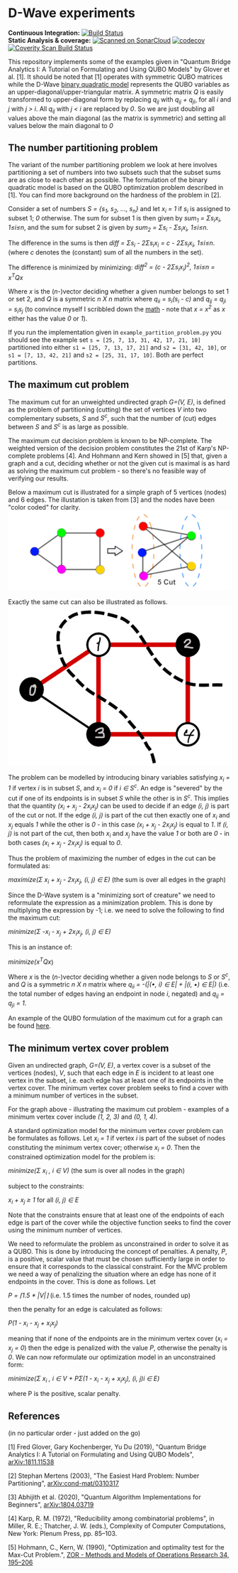# D-Wave experiments
**Continuous Integration:** [![Build Status](https://api.travis-ci.com/hvidberrrg/d-wave.svg?branch=master)](https://travis-ci.com/github/hvidberrrg/d-wave) <br/>
**Static Analysis & coverage:** 
[![Scanned on SonarCloud](https://sonarcloud.io/api/project_badges/measure?project=hvidberrrg_d-wave&metric=alert_status)](https://sonarcloud.io/dashboard?id=hvidberrrg_d-wave)
[![codecov](https://codecov.io/gh/hvidberrrg/d-wave/branch/master/graph/badge.svg?token=QLHCQJJ703)](https://codecov.io/gh/hvidberrrg/d-wave)
[![Coverity Scan Build Status](https://scan.coverity.com/projects/23004/badge.svg)](https://scan.coverity.com/projects/hvidberrrg-d-wave)


This repository implements some of the examples given in "Quantum Bridge Analytics I: A Tutorial on Formulating and Using QUBO Models" by Glover et al. [1]. It should be noted that [1] operates with symmetric QUBO matrices while the D-Wave [binary quadratic model](https://docs.ocean.dwavesys.com/en/stable/concepts/bqm.html) represents the QUBO variables as an upper-diagonal/upper-triangular matrix. A symmetric matrix <i>Q</i> is easily transformed to upper-diagonal form by replacing  <i>q<sub>ij</sub></i> with <i>q<sub>ij</sub> + q<sub>ji</sub></i>, for all <i>i</i> and <i>j</i> with <i>j > i</i>. All <i>q<sub>ij</sub></i> with <i>j < i</i> are replaced by <i>0</i>. So we are just doubling all values above the main diagonal (as the matrix is symmetric) and setting all values below the main diagonal to <i>0</i> 


## The number partitioning problem

The variant of the number partitioning problem we look at here involves partitioning a set of numbers into two subsets such that the subset sums are as close to each other as possible. The formulation of the binary quadratic model is based on the QUBO optimization problem described in [1]. You can find more background on the hardness of the problem in [2].

Consider a set of numbers <i>S = {s<sub>1</sub>, s<sub>2</sub>, ..., s<sub>n</sub>}</i> and let <i>x<sub>i</sub> = 1</i> if <i>s<sub>i</sub></i> is assigned to subset 1; <i>0</i> otherwise. The sum for subset 1 is then given by <i>sum<sub>1</sub> = &Sigma;s<sub>i</sub>x<sub>i</sub>, 1&le;i&le;n</i>, and the sum for subset 2 is given by <i>sum<sub>2</sub> = &Sigma;s<sub>i</sub> - &Sigma;s<sub>i</sub>x<sub>i</sub>, 1&le;i&le;n</i>.

The difference in the sums is then <i>diff = &Sigma;s<sub>i</sub> - 2&Sigma;s<sub>i</sub>x<sub>i</sub> = c - 2&Sigma;s<sub>i</sub>x<sub>i</sub>, 1&le;i&le;n</i>. (where <i>c</i> denotes the (constant) sum of all the numbers in the set).

The difference is minimized by minimizing:
<i>diff<sup>2</sup> = (c - 2&Sigma;s<sub>i</sub>x<sub>i</sub>)<sup>2</sup>, 1&le;i&le;n = x<sup>T</sup>Qx</i>

Where <i>x</i> is the (<i>n</i>-)vector deciding whether a given number belongs to set 1 or set 2, and <i>Q</i> is a symmetric <i>n X n</i> matrix where <i>q<sub>ii</sub> = s<sub>i</sub>(s<sub>i</sub> - c)</i> and <i>q<sub>ij</sub> = q<sub>ji</sub> = s<sub>i</sub>s<sub>j</sub></i> (to convince myself I scribbled down the [math](readme/math/number_partitioning_problem.jpg) - note that <i>x = x<sup>2</sup></i> as <i>x</i> either has the value <i>0</i> or <i>1</i>).

If you run the implementation given in `example_partition_problem.py` you should see the example set `s = [25, 7, 13, 31, 42, 17, 21, 10]` partitioned into either `s1 = [25, 7, 13, 17, 21]`
and `s2 = [31, 42, 10]`, or `s1 = [7, 13, 42, 21]` and `s2 = [25, 31, 17, 10]`. Both are perfect partitions.

## The maximum cut problem
The maximum cut for an unweighted undirected graph <i>G=(V, E)</i>, is defined as the problem of partitioning (cutting) the set of vertices <i>V</i> into two complementary subsets, <i>S</i> and <i>S<sup>c</sup></i>, such that the number of (cut) edges between <i>S</i> and <i>S<sup>c</sup></i> is as large as possible.

The maximum cut decision problem is known to be NP-complete. The weighted version of the decision problem constitutes the 21st of Karp's NP-complete problems [4]. And Hohmann and Kern showed in [5] that, given a graph and a cut, deciding whether or not the given cut is maximal is as hard as solving the maximum cut problem - so there's no feasible way of verifying our results.

Below a maximum cut is illustrated for a simple graph of 5 vertices (nodes) and 6 edges. The illustation is taken from [3] and the nodes have been "color coded" for clarity.
![Maxcut illustration 1](readme/maxcut.png "Maxcut illustration 1")

Exactly the same cut can also be illustrated as follows.
![Maxcut illustration 2](readme/maxcut2.png "Maxcut illustration 2")

The problem can be modelled by introducing binary variables satisfying <i>x<sub>i</sub> = 1</i> if vertex <i>i</i> is in subset <i>S</i>, and <i>x<sub>i</sub> = 0</i> if <i>i &isin; S<sup>c</sup></i>. An edge is "severed" by the cut if one of its endpoints is in subset <i>S</i> while the other is in <i>S<sup>c</sup></i>. This implies that the quantity <i>(x<sub>i</sub> + x<sub>j</sub> - 2x<sub>i</sub>x<sub>j</sub>)</i> can be used to decide if an edge <i>(i, j)</i> is part of the cut or not. If the edge <i>(i, j)</i> is part of the cut then exactly one of <i>x<sub>i</sub></i> and <i>x<sub>j</sub></i> equals <i>1</i> while the other is <i>0</i> - in this case <i>(x<sub>i</sub> + x<sub>j</sub> - 2x<sub>i</sub>x<sub>j</sub>)</i> is equal to <i>1</i>. If <i>(i, j)</i> is not part of the cut, then both <i>x<sub>i</sub></i> and <i>x<sub>j</sub></i> have the value <i>1</i> or both are <i>0</i> - in both cases <i>(x<sub>i</sub> + x<sub>j</sub> - 2x<sub>i</sub>x<sub>j</sub>)</i> is equal to <i>0</i>.

Thus the problem of maximizing the number of edges in the cut can be formulated as:

<i>maximize(&Sigma; x<sub>i</sub> + x<sub>j</sub> - 2x<sub>i</sub>x<sub>j</sub>, (i, j) &in; E)</i> (the sum is over all edges in the graph)

Since the D-Wave system is a "minimizing sort of creature" we need to reformulate the expression as a minimization problem. This is done by multiplying the expression by -1; i.e. we need to solve the following to find the maximum cut:

<i>minimize(&Sigma; -x<sub>i</sub> - x<sub>j</sub> + 2x<sub>i</sub>x<sub>j</sub>, (i, j) &in; E)</i>

This is an instance of:

<i>minimize(x<sup>T</sup>Qx</i>)</i>

Where <i>x</i> is the (<i>n</i>-)vector deciding whether a given node belongs to <i>S</i> or <i>S<sup>c</sup></i>, and <i>Q</i> is a symmetric <i>n X n</i> matrix where <i>q<sub>ii</sub> = -(|(&bull;, i) &in; E| + |(i, &bull;) &in; E|)</i> (i.e. the total number of edges having an endpoint in node <i>i</i>, negated) and <i>q<sub>ij</sub> = q<sub>ji</sub> = 1</i>.

An example of the QUBO formulation of the maximum cut for a graph can be found [here](readme/math/maximum_cut.jpg).

## The minimum vertex cover problem

Given an undirected graph, <i>G=(V, E)</i>, a vertex cover is a subset of the vertices (nodes), <i>V</i>, such that each edge in <i>E</i> is incident to at least one vertex in the subset, i.e. each edge has at least one of its endpoints in the vertex cover. The minimum vertex cover problem seeks to find a cover with a minimum number of vertices in the subset.

For the graph above - illustrating the maximum cut problem - examples of a minimum vertex cover include <i>(1, 2, 3)</i> and <i>(0, 1, 4)</i>.

A standard optimization model for the minimum vertex cover problem can be formulates as follows. Let <i>x<sub>i</sub> = 1</i> if vertex <i>i</i> is part of the subset of nodes constituting the minimum vertex cover; otherwise <i>x<sub>i</sub> = 0</i>. Then the constrained optimization model for the problem is:

<i>minimize(&Sigma; x<sub>i</sub> , i &in; V)</i> (the sum is over all nodes in the graph)

subject to the constraints:

<i>x<sub>i</sub> + x<sub>j</sub> &GreaterEqual; 1</i> for all <i>(i, j) &in; E</i>

Note that the constraints ensure that at least one of the endpoints of each edge is part of the cover while the objective function seeks to find the cover using the minimum number of vertices.

We need to reformulate the problem as unconstrained in order to solve it as a QUBO. This is done by introducing the concept of penalties. A penalty, <i>P</i>, is a positive, scalar value that must be chosen sufficiently large in order to ensure that it corresponds to the classical constraint. For the MVC problem we need a way of penalizing the situation where an edge has none of it endpoints in the cover. This is done as follows. Let

<i>P = &lceil;1.5 * |V|&rceil;</i> (i.e. 1.5 times the number of nodes, rounded up)  

then the penalty for an edge is calculated as follows:

<i>P(1 - x<sub>i</sub> - x<sub>j</sub> + x<sub>i</sub>x<sub>j</sub>)</i>

meaning that if none of the endpoints are in the minimum vertex cover (<i>x<sub>i</sub> = x<sub>j</sub> = 0</i>) then the edge is penalized with the value <i>P</i>, otherwise the penalty is <i>0</i>. We can now reformulate our optimization model in an unconstrained form:

<i>minimize(&Sigma; x<sub>i</sub> , i &in; V + P&Sigma;(1 - x<sub>i</sub> - x<sub>j</sub> + x<sub>i</sub>x<sub>j</sub>), (i, j)i &in; E)</i>

where P is the positive, scalar penalty.

## References
(in no particular order - just added on the go)

[1] Fred Glover, Gary Kochenberger, Yu Du (2019), "Quantum Bridge Analytics I: A Tutorial on Formulating and Using QUBO Models",
[arXiv:1811.11538](https://arxiv.org/abs/1811.11538)

[2] Stephan Mertens (2003), "The Easiest Hard Problem: Number Partitioning", [arXiv:cond-mat/0310317](https://arxiv.org/abs/cond-mat/0310317)

[3] Abhijith et al. (2020), "Quantum Algorithm Implementations for Beginners", [arXiv:1804.03719](https://arxiv.org/abs/1804.03719)

[4]  Karp, R. M. (1972), "Reducibility among combinatorial problems", in Miller, R. E.; Thatcher, J. W. (eds.), Complexity of Computer Computations, New York: Plenum Press, pp. 85–103.

[5] Hohmann, C., Kern, W. (1990), "Optimization and optimality test for the Max-Cut Problem.", [ZOR - Methods and Models of Operations Research 34, 195–206](https://research.utwente.nl/en/publications/optimization-and-optimality-test-for-the-max-cut-problem)